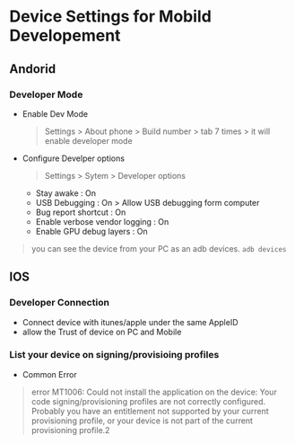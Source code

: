 # Device Settings for Mobild Developement

## Andorid
### Developer Mode
- Enable Dev Mode
  > Settings > About phone > Build number > tab 7 times > it will enable developer mode

- Configure Develper options
  > Settings > Sytem > Developer options
  - Stay awake : On
  - USB Debugging : On > Allow USB debugging form computer
  - Bug report shortcut : On
  - Enable verbose vendor logging : On
  - Enable GPU debug layers : On

> you can see the device from your PC as an adb devices.
> ``` adb devices ```

## IOS
### Developer Connection
- Connect device with itunes/apple under the same AppleID
- allow the Trust of device on PC and Mobile

### List your device on signing/provisioing profiles

- Common Error
> error MT1006: Could not install the application on the device: Your code signing/provisioning profiles are not correctly configured. Probably you have an entitlement not supported by your current provisioning profile, or your device is not part of the current provisioning profile.2
